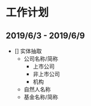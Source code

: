 # 工作计划

## 2019/6/3 - 2019/6/9

- [] 实体抽取
  - 公司名称/简称
    - 上市公司
    - 非上市公司
    - 机构
  - 自然人名称
  - 基金名称/简称